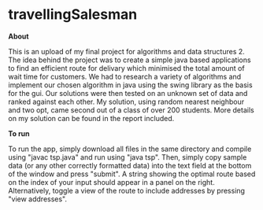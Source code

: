 # travellingSalesman

**About**

This is an upload of my final project for algorithms and data structures 2. The idea behind the project was to create a simple java based applications to find an efficient route for delivary which minimised the total amount of wait time for customers. We had to research a variety of algorithms and implement our chosen algorithm in java using the swing library as the basis for the gui. Our solutions were then tested on an unknown set of data and ranked against each other. My solution, using random nearest neighbour and two opt, came second out of a class of over 200 students. More details on my solution can be found in the report included.

**To run**

To run the app, simply download all files in the same directory and compile using "javac tsp.java" and run using "java tsp". Then, simply copy sample data (or any other correctly formatted data) into the text field at the bottom of the window and press "submit". A string showing the optimal route based on the index of your input should appear in a panel on the right. Alternatively, toggle a view of the route to include addresses by pressing "view addresses". 
